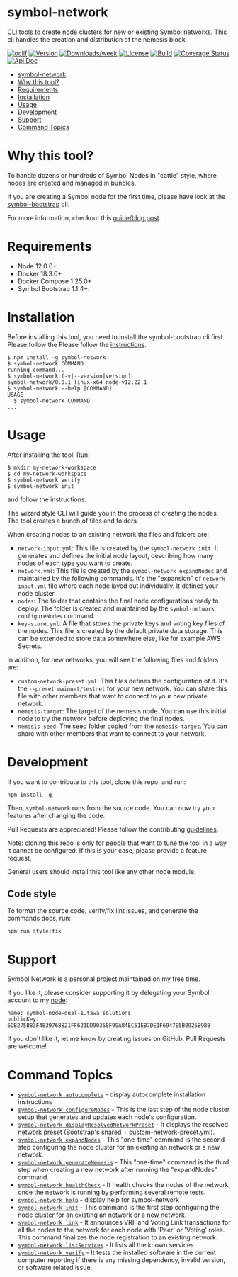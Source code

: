 # symbol-network

CLI tools to create node clusters for new or existing Symbol networks. This cli handles the creation and distribution of the nemesis block.

[![oclif](https://img.shields.io/badge/cli-oclif-brightgreen.svg)](https://oclif.io)
[![Version](https://img.shields.io/npm/v/symbol-network.svg)](https://npmjs.org/package/symbol-network)
[![Downloads/week](https://img.shields.io/npm/dw/symbol-network.svg)](https://npmjs.org/package/symbol-network)
[![License](https://img.shields.io/badge/License-Apache%202.0-blue.svg)](https://opensource.org/licenses/Apache-2.0)
[![Build](https://github.com/fboucquez/symbol-network/actions/workflows/build.yml/badge.svg)](https://github.com/fboucquez/symbol-network/actions/workflows/build.yml)
[![Coverage Status](https://coveralls.io/repos/github/fboucquez/symbol-network/badge.svg?branch=dev)](https://coveralls.io/github/fboucquez/symbol-network?branch=dev)
[![Api Doc](https://img.shields.io/badge/api-doc-blue.svg)](https://fboucquez.github.io/symbol-network/)

<!-- toc -->
* [symbol-network](#symbol-network)
* [Why this tool?](#why-this-tool)
* [Requirements](#requirements)
* [Installation](#installation)
* [Usage](#usage)
* [Development](#development)
* [Support](#support)
* [Command Topics](#command-topics)
<!-- tocstop -->

# Why this tool?

To handle dozens or hundreds of Symbol Nodes in "cattle" style, where nodes are created and managed in bundles.

If you are creating a Symbol node for the first time, please have look at the [symbol-bootstrap](https://github.com/fboucquez/symbol-bootstrap) cli.

For more information, checkout this [guide/blog post](https://dev.to/fboucquez/how-to-create-a-symbol-testnet-network-4hdd).

# Requirements

-   Node 12.0.0+
-   Docker 18.3.0+
-   Docker Compose 1.25.0+
-   Symbol Bootstrap 1.1.4+.

# Installation

Before installing this tool, you need to install the symbol-bootstrap cli first.
Please follow the Please follow the [instructions](https://github.com/fboucquez/symbol-bootstrap#installation).

<!-- usage -->
```sh-session
$ npm install -g symbol-network
$ symbol-network COMMAND
running command...
$ symbol-network (-v|--version|version)
symbol-network/0.0.1 linux-x64 node-v12.22.1
$ symbol-network --help [COMMAND]
USAGE
  $ symbol-network COMMAND
...
```
<!-- usagestop -->

# Usage

After installing the tool. Run:

```sh-session
$ mkdir my-network-workspace
$ cd my-network-workspace
$ symbol-network verify
$ symbol-network init

```

and follow the instructions.

The wizard style CLI will guide you in the process of creating the nodes. The tool creates a bunch of files and folders.

When creating nodes to an existing network the files and folders are:

-   `network-input.yml`: This file is created by the `symbol-network init`. It generates and defines the initial node layout, describing how many nodes of each type you want to create.
-   `network.yml`: This file is created by the `symbol-network expandNodes` and maintained by the following commands. It's the "expansion" of `network-input.yml` file where each node layed out individually. It defines your node cluster.
-   `nodes`: The folder that contains the final node configurations ready to deploy. The folder is created and maintained by the `symbol-network configureNodes` command.
-   `key-store.yml`: A file that stores the private keys and voting key files of the nodes. This file is created by the default private data storage. This can be extended to store data somewhere else, like for example AWS Secrets.

In addition, for new networks, you will see the following files and folders are:

-   `custom-network-preset.yml`: This files defines the configuration of it. It's the `--preset mainnet/testnet` for your new network. You can share this file with other members that want to connect to your new private network.
-   `nemesis-target`: The target of the nemesis node. You can use this initial node to try the network before deploying the final nodes.
-   `nemesis-seed`: The seed folder copied from the `nemesis-target`. You can share with other members that want to connect to your network.

# Development

If you want to contribute to this tool, clone this repo, and run:

```shell
npm install -g
```

Then, `symbol-network` runs from the source code. You can now try your features after changing the code.

Pull Requests are appreciated! Please follow the contributing [guidelines](CONTRIBUTING.md).

Note: cloning this repo is only for people that want to tune the tool in a way it cannot be configured. If this is your case, please provide a feature request.

General users should install this tool like any other node module.

## Code style

To format the source code, verify/fix lint issues, and generate the commands docs, run:

```shell
npm run style:fix
```

# Support

Symbol Network is a personal project maintained on my free time.

If you like it, please consider supporting it by delegating your Symbol account to my [node](http://symbol-node-dual-1.tawa.solutions:3000/node/info):

```
name: symbol-node-dual-1.tawa.solutions
publicKey: 6DB275B83F4839768821FF621DD90358F99A84EC61EB7DE1F6947E5B0926B9BB
```

If you don't like it, let me know by creating issues on GitHub. Pull Requests are welcome!

<!-- commands -->
# Command Topics

* [`symbol-network autocomplete`](docs/autocomplete.md) - display autocomplete installation instructions
* [`symbol-network configureNodes`](docs/configureNodes.md) - This is the last step of the node cluster setup that generates and updates each node's configuration.
* [`symbol-network displayResolvedNetworkPreset`](docs/displayResolvedNetworkPreset.md) - It displays the resolved network preset (Bootstrap's shared + custom-network-preset.yml).
* [`symbol-network expandNodes`](docs/expandNodes.md) - This "one-time" command is the second step configuring the node cluster for an existing an network or a new network.
* [`symbol-network generateNemesis`](docs/generateNemesis.md) - This "one-time" command is the third step when creating a new network after running the "expandNodes" command.
* [`symbol-network healthCheck`](docs/healthCheck.md) - It health checks the nodes of the network once the network is running by performing several remote tests.
* [`symbol-network help`](docs/help.md) - display help for symbol-network
* [`symbol-network init`](docs/init.md) - This command is the first step configuring the node cluster for an existing an network or a new network.
* [`symbol-network link`](docs/link.md) - It announces VRF and Voting Link transactions for all the nodes to the network for each node with 'Peer' or 'Voting' roles. This command finalizes the node registration to an existing network.
* [`symbol-network listServices`](docs/listServices.md) - It lists all the known services.
* [`symbol-network verify`](docs/verify.md) - It tests the installed software in the current computer reporting if there is any missing dependency, invalid version, or software related issue.

<!-- commandsstop -->
